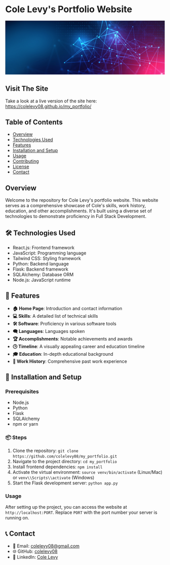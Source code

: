 # Cole Levy's Portfolio Website

![Portfolio Banner](https://github.com/colelevy08/my_portfolio/blob/Banner/banner-industry-tech.jpg) 

## Visit The Site

Take a look at a live version of the site here:
https://colelevy08.github.io/my_portfolio/

## Table of Contents
- [Overview](#overview)
- [Technologies Used](#technologies-used)
- [Features](#features)
- [Installation and Setup](#installation-and-setup)
- [Usage](#usage)
- [Contributing](#contributing)
- [License](#license)
- [Contact](#contact)

## Overview
Welcome to the repository for Cole Levy's portfolio website. This website serves as a comprehensive showcase of Cole's skills, work history, education, and other accomplishments. It's built using a diverse set of technologies to demonstrate proficiency in Full Stack Development.

## 🛠 Technologies Used
- React.js: Frontend framework
- JavaScript: Programming language
- Tailwind CSS: Styling framework
- Python: Backend language
- Flask: Backend framework
- SQLAlchemy: Database ORM
- Node.js: JavaScript runtime

## 🌟 Features
- **🏠 Home Page**: Introduction and contact information
- **💻 Skills**: A detailed list of technical skills
- **🛠 Software**: Proficiency in various software tools
- **🗨 Languages**: Languages spoken
- **🏆 Accomplishments**: Notable achievements and awards
- **🕒 Timeline**: A visually appealing career and education timeline
- **🎓 Education**: In-depth educational background
- **👔 Work History**: Comprehensive past work experience

## 🚀 Installation and Setup

### Prerequisites
- Node.js
- Python
- Flask
- SQLAlchemy
- npm or yarn

### 📦 Steps
1. Clone the repository: `git clone https://github.com/colelevy08/my_portfolio.git`
2. Navigate to the project directory: `cd my_portfolio`
3. Install frontend dependencies: `npm install`
4. Activate the virtual environment: `source venv/bin/activate` (Linux/Mac) or `venv\\Scripts\\activate` (Windows)
5. Start the Flask development server: `python app.py`


### Usage
After setting up the project, you can access the website at `http://localhost:PORT`. Replace `PORT` with the port number your server is running on.

## 📞 Contact
- 📧 Email: [colelevy08@gmail.com](mailto:colelevy08@gmail.com)
- 🌐 GitHub: [colelevy08](https://github.com/colelevy08)
- 📱 LinkedIn: [Cole Levy](https://www.linkedin.com/in/colelevy)

